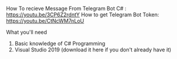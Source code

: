 
How To recieve Message From Telegram Bot C# : https://youtu.be/3CP6Z2rdntY
How to get Telegram Bot Token: https://youtu.be/CtNcWM7nLoU

What you'll need
1. Basic knowledge of C# Programming
2. Visual Studio 2019 (download it here if you don't already have it)

